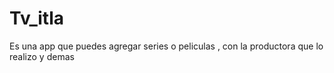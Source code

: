 # Tv_itla
Es una app que puedes agregar series  o peliculas , con la productora que lo realizo y demas
